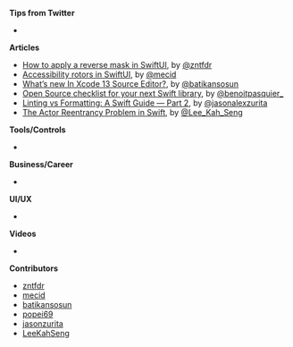 **Tips from Twitter**

*

**Articles**

* [How to apply a reverse mask in SwiftUI](https://www.fivestars.blog/articles/reverse-masks-how-to/), by [@zntfdr](https://twitter.com/zntfdr)
* [Accessibility rotors in SwiftUI](https://swiftwithmajid.com/2021/09/14/accessibility-rotors-in-swiftui/), by [@mecid](https://twitter.com/mecid)
* [What’s new In Xcode 13 Source Editor?](https://batikansosun.medium.com/whats-new-in-xcode-13-source-editor-c4b6cd8a7295), by [@batikansosun](https://twitter.com/batikansosun)
* [Open Source checklist for your next Swift library](https://benoitpasquier.com/open-source-checklist-swift-library/), by [@benoitpasquier_](https://twitter.com/benoitpasquier_)
* [Linting vs Formatting: A Swift Guide — Part 2](https://jasonzurita.com/linting-and-formatting-swift-part-2/), by [@jasonalexzurita](https://twitter.com/jasonalexzurita)
* [The Actor Reentrancy Problem in Swift](https://swiftsenpai.com/swift/actor-reentrancy-problem/), by [@Lee_Kah_Seng](https://twitter.com/Lee_Kah_Seng)

**Tools/Controls**

* 

**Business/Career**

* 

**UI/UX**

* 

**Videos**

* 

**Contributors**

* [zntfdr](https://github.com/zntfdr)
* [mecid](https://github.com/mecid)
* [batikansosun](https://github.com/batikansosun)
* [popei69](https://github.com/popei69)
* [jasonzurita](https://github.com/jasonzurita/)
* [LeeKahSeng](https://github.com/LeeKahSeng)
